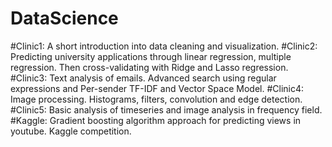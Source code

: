 # DataScience
#Clinic1: A short introduction into data cleaning and visualization.
#Clinic2: Predicting university applications through linear regression, multiple regression. Then cross-validating with Ridge and Lasso regression.
#Clinic3: Text analysis of emails. Advanced search using regular expressions and Per-sender TF-IDF and Vector Space Model.
#Clinic4: Image processing. Histograms, filters, convolution and edge detection.
#Clinic5: Basic analysis of timeseries and image analysis in frequency field.
#Kaggle: Gradient boosting algorithm approach for predicting views in youtube. Kaggle competition.
